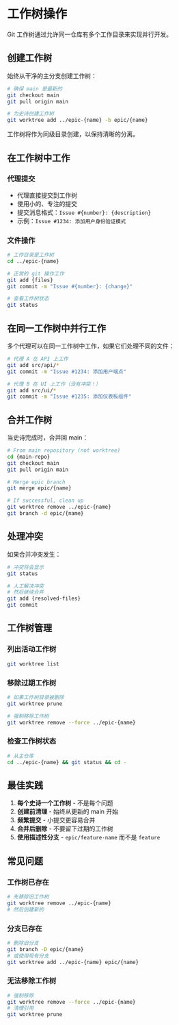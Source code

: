# 工作树操作

Git 工作树通过允许同一仓库有多个工作目录来实现并行开发。

## 创建工作树

始终从干净的主分支创建工作树：
```bash
# 确保 main 是最新的
git checkout main
git pull origin main

# 为史诗创建工作树
git worktree add ../epic-{name} -b epic/{name}
```

工作树将作为同级目录创建，以保持清晰的分离。

## 在工作树中工作

### 代理提交
- 代理直接提交到工作树
- 使用小的、专注的提交
- 提交消息格式：`Issue #{number}: {description}`
- 示例：`Issue #1234: 添加用户身份验证模式`

### 文件操作
```bash
# 工作目录是工作树
cd ../epic-{name}

# 正常的 git 操作工作
git add {files}
git commit -m "Issue #{number}: {change}"

# 查看工作树状态
git status
```

## 在同一工作树中并行工作

多个代理可以在同一工作树中工作，如果它们处理不同的文件：
```bash
# 代理 A 在 API 上工作
git add src/api/*
git commit -m "Issue #1234: 添加用户端点"

# 代理 B 在 UI 上工作（没有冲突！）
git add src/ui/*
git commit -m "Issue #1235: 添加仪表板组件"
```

## 合并工作树

当史诗完成时，合并回 main：
```bash
# From main repository (not worktree)
cd {main-repo}
git checkout main
git pull origin main

# Merge epic branch
git merge epic/{name}

# If successful, clean up
git worktree remove ../epic-{name}
git branch -d epic/{name}
```

## 处理冲突

如果合并冲突发生：
```bash
# 冲突将会显示
git status

# 人工解决冲突
# 然后继续合并
git add {resolved-files}
git commit
```

## 工作树管理

### 列出活动工作树
```bash
git worktree list
```

### 移除过期工作树
```bash
# 如果工作树目录被删除
git worktree prune

# 强制移除工作树
git worktree remove --force ../epic-{name}
```

### 检查工作树状态
```bash
# 从主仓库
cd ../epic-{name} && git status && cd -
```

## 最佳实践

1. **每个史诗一个工作树** - 不是每个问题
2. **创建前清理** - 始终从更新的 main 开始
3. **频繁提交** - 小提交更容易合并
4. **合并后删除** - 不要留下过期的工作树
5. **使用描述性分支** - `epic/feature-name` 而不是 `feature`

## 常见问题

### 工作树已存在
```bash
# 先移除旧工作树
git worktree remove ../epic-{name}
# 然后创建新的
```

### 分支已存在
```bash
# 删除旧分支
git branch -D epic/{name}
# 或使用现有分支
git worktree add ../epic-{name} epic/{name}
```

### 无法移除工作树
```bash
# 强制移除
git worktree remove --force ../epic-{name}
# 清理引用
git worktree prune
```